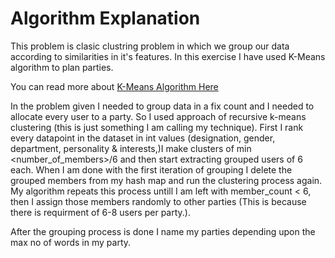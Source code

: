 # Algorithm Explanation

This problem is clasic clustring problem in which we group our data according to similarities in it's features. In this exercise I have used K-Means algorithm to plan parties.

You can read more about [K-Means Algorithm Here](https://en.wikipedia.org/wiki/K-means_clustering)

In the problem given I needed to group data in a fix count and I needed to allocate every user to a party. So I used approach of recursive k-means clustering (this is just something I am calling my technique). First I rank every datapoint in the dataset in int values (designation, gender, department, personality & interests,)I make clusters of min &lt;number_of_members&gt;/6 and then start extracting grouped users of 6 each. When I am done with the first iteration of grouping I delete the grouped members from my hash map and run the clustering process again. My algorithm repeats this process untill I am left with member_count &lt; 6, then I assign those members randomly to other parties (This is because there is requirment of 6-8 users per party.).

After the grouping process is done I name my parties depending upon the max no of words in my party.
